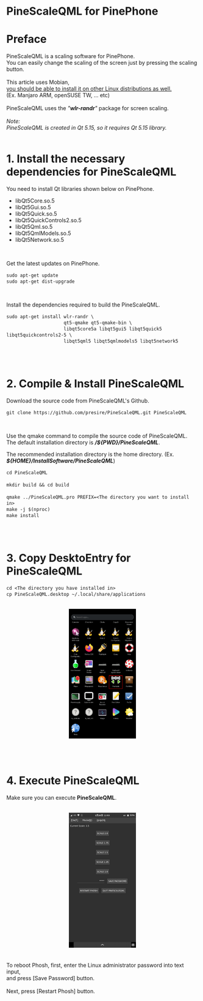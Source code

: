 # PineScaleQML for PinePhone  

# Preface  
PineScaleQML is a scaling software for PinePhone.<br>
You can easily change the scaling of the screen just by pressing the scaling button.<br>
<br>
This article uses Mobian,<br>
<u>you should be able to install it on other Linux distributions as well.</u><br>
(Ex. Manjaro ARM, openSUSE TW, ... etc)<br>
<br>
PineScaleQML uses the <I>"**wlr-randr**"</I> package for screen scaling.<br>
<br>
*Note:*<br>
*PineScaleQML is created in Qt 5.15, so it requires Qt 5.15 library.*<br>
<br>

# 1. Install the necessary dependencies for PineScaleQML
You need to install Qt libraries shown below on PinePhone.<br>
* libQt5Core.so.5
* libQt5Gui.so.5
* libQt5Quick.so.5
* libQt5QuickControls2.so.5
* libQt5Qml.so.5
* libQt5QmlModels.so.5
* libQt5Network.so.5
<br>

Get the latest updates on PinePhone.<br>

    sudo apt-get update  
    sudo apt-get dist-upgrade  
<br>

Install the dependencies required to build the PineScaleQML.

    sudo apt-get install wlr-randr \
                         qt5-qmake qt5-qmake-bin \
                         libqt5core5a libqt5gui5 libqt5quick5 libqt5quickcontrols2-5 \
                         libqt5qml5 libqt5qmlmodels5 libqt5network5
<br>
<br>

# 2. Compile & Install PineScaleQML
Download the source code from PineScaleQML's Github.<br>

    git clone https://github.com/presire/PineScaleQML.git PineScaleQML
<br>

Use the qmake command to compile the source code of PineScaleQML.<br>
The default installation directory is <I>**/${PWD}/PineScaleQML**</I>.<br>

The recommended installation directory is the home directory. (Ex. <I>**${HOME}/InstallSoftware/PineScaleQML**</I>)

    cd PineScaleQML

    mkdir build && cd build

    qmake ../PineScaleQML.pro PREFIX=<The directory you want to install in>
    make -j $(nproc)
    make install
<br><br>

# 3. Copy DesktoEntry for PineScaleQML
    cd <The directory you have installed in>
    cp PineScaleQML.desktop ~/.local/share/applications
<br>

<center><img src="img/PineScaleQML_SS_2.png" width="35%" height="35%" ></center><br>
<br>
<br>

# 4. Execute PineScaleQML
Make sure you can execute **PineScaleQML**.<br>
<br>
<center><img src="img/PineScaleQML_SS_1.png" width="35%" height="35%" ></center><br>
<br>
To reboot Phosh, first, enter the Linux administrator password into text input,<br>
and press [Save Password] button.<br>
<br>
Next, press [Restart Phosh] button.
<br>
<br> 
